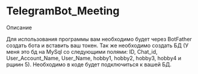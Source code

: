 # TelegramBot_Meeting
Описание

Для использования программы вам необходимо будет через BotFather создать бота и вставить ваш токен. Так же необходимо создать БД (У меня это бд на MySql со следующими полями: ID, Chat_id, User_Account_Name, User_Name, hobby1, hobby2, hobby3, hobby4 и рщиин 5). Необходимо в коде будет подключиться к вашей БД.
